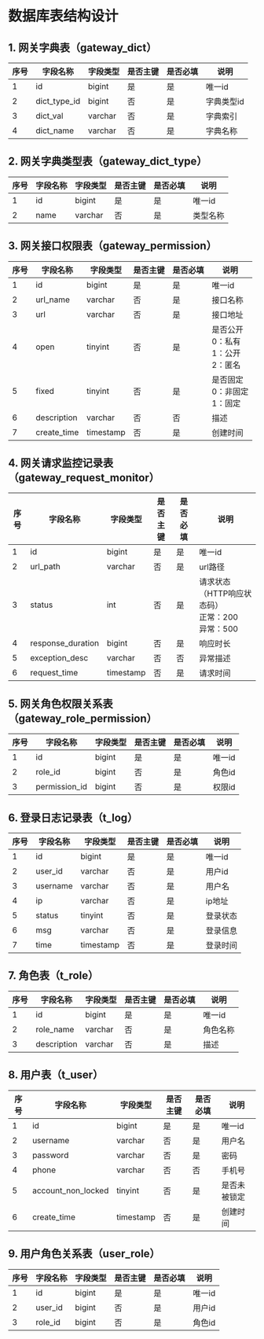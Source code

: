 # 数据库表结构设计
## 1. 网关字典表（gateway_dict）

| 序号 | 字段名称     | 字段类型 | 是否主键 | 是否必填 | 说明       |
| ---- | ------------ | -------- | -------- | -------- | ---------- |
| 1    | id           | bigint   | 是       | 是       | 唯一id     |
| 2    | dict_type_id | bigint   | 否       | 是       | 字典类型id |
| 3    | dict_val     | varchar  | 否       | 是       | 字典索引   |
| 4    | dict_name    | varchar  | 否       | 是       | 字典名称   |

## 2. 网关字典类型表（gateway_dict_type）

| 序号 | 字段名称 | 字段类型 | 是否主键 | 是否必填 | 说明     |
| ---- | -------- | -------- | -------- | -------- | -------- |
| 1    | id       | bigint   | 是       | 是       | 唯一id   |
| 2    | name     | varchar  | 否       | 是       | 类型名称 |

## 3. 网关接口权限表（gateway_permission）

| 序号 | 字段名称    | 字段类型  | 是否主键 | 是否必填 | 说明                                      |
| ---- | ----------- | --------- | -------- | -------- | ----------------------------------------- |
| 1    | id          | bigint    | 是       | 是       | 唯一id                                    |
| 2    | url_name    | varchar   | 否       | 是       | 接口名称                                  |
| 3    | url         | varchar   | 否       | 是       | 接口地址                                  |
| 4    | open        | tinyint   | 否       | 是       | 是否公开<br>0：私有<br>1：公开<br>2：匿名 |
| 5    | fixed       | tinyint   | 否       | 是       | 是否固定<br>0：非固定<br>1：固定          |
| 6    | description | varchar   | 否       | 否       | 描述                                      |
| 7    | create_time | timestamp | 否       | 是       | 创建时间                                  |

## 4. 网关请求监控记录表（gateway_request_monitor）

| 序号 | 字段名称          | 字段类型  | 是否主键 | 是否必填 | 说明                                                 |
| ---- | ----------------- | --------- | -------- | -------- | ---------------------------------------------------- |
| 1    | id                | bigint    | 是       | 是       | 唯一id                                               |
| 2    | url_path          | varchar   | 否       | 是       | url路径                                              |
| 3    | status            | int       | 否       | 是       | 请求状态（HTTP响应状态码）<br>正常：200<br>异常：500 |
| 4    | response_duration | bigint    | 否       | 是       | 响应时长                                             |
| 5    | exception_desc    | varchar   | 否       | 否       | 异常描述                                             |
| 6    | request_time      | timestamp | 否       | 是       | 请求时间                                             |

## 5. 网关角色权限关系表（gateway_role_permission）

| 序号 | 字段名称      | 字段类型 | 是否主键 | 是否必填 | 说明   |
| ---- | ------------- | -------- | -------- | -------- | ------ |
| 1    | id            | bigint   | 是       | 是       | 唯一id |
| 2    | role_id       | bigint   | 否       | 是       | 角色id |
| 3    | permission_id | bigint   | 否       | 是       | 权限id |

## 6. 登录日志记录表（t_log）

| 序号 | 字段名称 | 字段类型  | 是否主键 | 是否必填 | 说明     |
| ---- | -------- | --------- | -------- | -------- | -------- |
| 1    | id       | bigint    | 是       | 是       | 唯一id   |
| 2    | user_id  | varchar   | 否       | 是       | 用户id   |
| 3    | username | varchar   | 否       | 是       | 用户名   |
| 4    | ip       | varchar   | 否       | 是       | ip地址   |
| 5    | status   | tinyint   | 否       | 是       | 登录状态 |
| 6    | msg      | varchar   | 否       | 是       | 登录信息 |
| 7    | time     | timestamp | 否       | 是       | 登录时间 |

## 7. 角色表（t_role）

| 序号 | 字段名称    | 字段类型 | 是否主键 | 是否必填 | 说明     |
| ---- | ----------- | -------- | -------- | -------- | -------- |
| 1    | id          | bigint   | 是       | 是       | 唯一id   |
| 2    | role_name   | varchar  | 否       | 是       | 角色名称 |
| 3    | description | varchar  | 否       | 是       | 描述     |

## 8. 用户表（t_user）

| 序号 | 字段名称           | 字段类型  | 是否主键 | 是否必填 | 说明         |
| ---- | ------------------ | --------- | -------- | -------- | ------------ |
| 1    | id                 | bigint    | 是       | 是       | 唯一id       |
| 2    | username           | varchar   | 否       | 是       | 用户名       |
| 3    | password           | varchar   | 否       | 是       | 密码         |
| 4    | phone              | varchar   | 否       | 否       | 手机号       |
| 5    | account_non_locked | tinyint   | 否       | 是       | 是否未被锁定 |
| 6    | create_time        | timestamp | 否       | 是       | 创建时间     |

## 9. 用户角色关系表（user_role）

| 序号 | 字段名称 | 字段类型 | 是否主键 | 是否必填 | 说明   |
| ---- | -------- | -------- | -------- | -------- | ------ |
| 1    | id       | bigint   | 是       | 是       | 唯一id |
| 2    | user_id  | bigint   | 否       | 是       | 用户id |
| 3    | role_id  | bigint   | 否       | 是       | 角色id |
